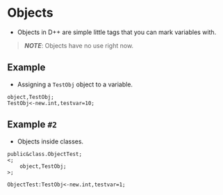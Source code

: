 # Objects

- Objects in D++ are simple little tags that you can mark variables with.

> ***NOTE***: Objects have no use right now.

## Example

- Assigning a `TestObj` object to a variable.

```pawn
object,TestObj;
TestObj<-new.int,testvar=10;
```

## Example `#2`

- Objects inside classes.

```pawn
public&class.ObjectTest;
<;
	object,TestObj;
>;

ObjectTest:TestObj<-new.int,testvar=1;
```